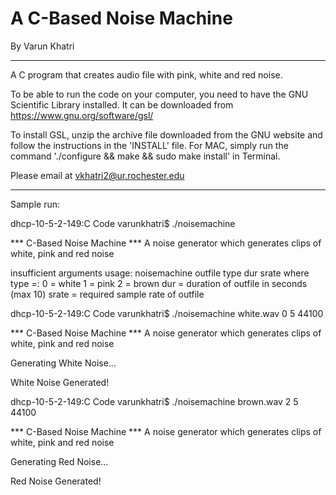 # A C-Based Noise Machine
 By Varun Khatri

***************************************************************************************************************************

A C program that creates audio file with pink, white and red noise.

To be able to run the code on your computer, you need to have the GNU Scientific Library installed. It can be downloaded from https://www.gnu.org/software/gsl/ 

To install GSL, unzip the archive file downloaded from the GNU website and follow the instructions in the 'INSTALL' file. For MAC, simply run the command './configure && make && sudo make install' in Terminal.

Please email at vkhatri2@ur.rochester.edu

***************************************************************************************************************************

Sample run:

dhcp-10-5-2-149:C Code varunkhatri$ ./noisemachine

*** C-Based Noise Machine ***
A noise generator which generates clips of white, pink and red noise

insufficient arguments
usage: noisemachine outfile type dur srate
where type =:
       0 = white
       1 = pink
       2 = brown
dur   = duration of outfile in seconds (max 10)
srate = required sample rate of outfile

dhcp-10-5-2-149:C Code varunkhatri$ ./noisemachine white.wav 0 5 44100

*** C-Based Noise Machine ***
A noise generator which generates clips of white, pink and red noise

Generating White Noise...

White Noise Generated!

dhcp-10-5-2-149:C Code varunkhatri$ ./noisemachine brown.wav 2 5 44100

*** C-Based Noise Machine ***
A noise generator which generates clips of white, pink and red noise

Generating Red Noise...

Red Noise Generated!

